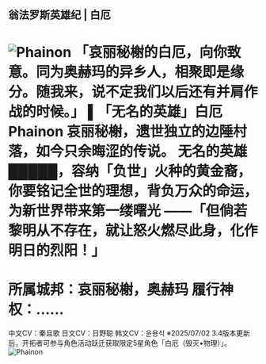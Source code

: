 ## 翁法罗斯英雄纪 | 白厄
![Phainon](https://upload-bbs.miyoushe.com/upload/2025/05/06/288909600/59e56863f305e5aac6932f042a5adddc_4180657551017139115.jpg)
「哀丽秘榭的白厄，向你致意。同为奥赫玛的异乡人，相聚即是缘分。随我来，说不定我们以后还有并肩作战的时候。」
▌「无名的英雄」白厄 Phainon
哀丽秘榭，遗世独立的边陲村落，如今只余晦涩的传说。
无名的英雄█████，容纳「负世」火种的黄金裔，你要铭记全世的理想，背负万众的命运，为新世界带来第一缕曙光
——「但倘若黎明从不存在，就让怒火燃尽此身，化作明日的烈阳！」
==========
所属城邦：哀丽秘榭，奥赫玛
履行神权：……
==========
中文CV：秦且歌
日文CV：日野聪
韩文CV：윤용식
※2025/07/02 3.4版本更新后，开拓者可参与角色活动跃迁获取限定5星角色「白厄（毁灭•物理）」。
![Phainon](https://upload-bbs.miyoushe.com/upload/2025/05/06/288909600/0adff306ee78feaeb9496015690d0395_4088409455373054772.jpg)